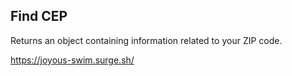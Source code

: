 ## Find CEP

Returns an object containing information related to your ZIP code.

https://joyous-swim.surge.sh/
